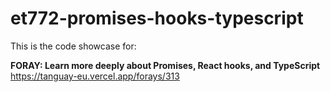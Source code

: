 # et772-promises-hooks-typescript

This is the code showcase for:

**FORAY: Learn more deeply about Promises, React hooks, and TypeScript**<br/>
https://tanguay-eu.vercel.app/forays/313 
